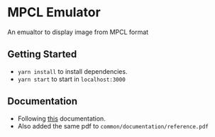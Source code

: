 # MPCL Emulator

An emualtor to display image from MPCL format

## Getting Started
* `yarn install` to install dependencies.
* `yarn start` to start in `localhost:3000`

## Documentation
* Following [this](http://pdfstream.manualsonline.com/b/b4d84b0e-6cc7-4ea6-802e-984e95a524ac.pdf) documentation.
* Also added the same pdf to `common/documentation/reference.pdf`